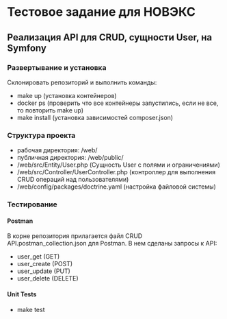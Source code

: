 # Тестовое задание для НОВЭКС
## Реализация API для CRUD, сущности User, на Symfony

### Развертывание и установка

Склонировать репозиторий и выполнить команды:
- make up (установка контейнеров)
- docker ps (проверить что все контейнеры запустились, если не все, то повторить make up)
- make install (установка зависимостей composer.json)

### Структура проекта

- рабочая директория: /web/
- публичная директория: /web/public/
- /web/src/Entity/User.php (Сущность User c полями и ограничениями)
- /web/src/Controller/UserController.php (контроллер для выполнения CRUD операций над пользователями)
- /web/config/packages/doctrine.yaml (настройка файловой системы)

### Тестирование
#### Postman
В корне репозитория прилагается файл CRUD API.postman_collection.json для Postman. В нем сделаны запросы к API:
- user_get (GET)
- user_create (POST)
- user_update (PUT)
- user_delete (DELETE)
#### Unit Tests
- make test